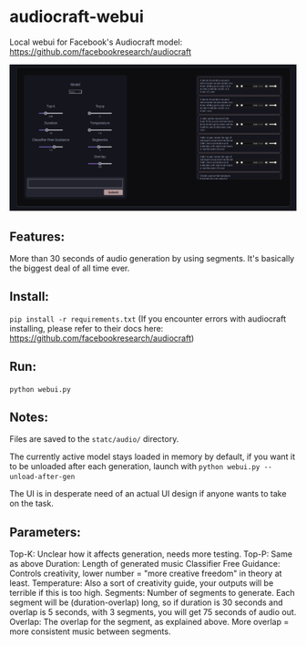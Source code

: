 # audiocraft-webui
Local webui for Facebook's Audiocraft model: <https://github.com/facebookresearch/audiocraft>

![](https://github.com/CoffeeVampir3/audiocraft-webui/blob/289065e48cf08a772b62746133b54ad6b5db0451/image.png)

## Features:

More than 30 seconds of audio generation by using segments. It's basically the biggest deal of all time ever.

## Install:
`pip install -r requirements.txt`
(If you encounter errors with audiocraft installing, please refer to their docs here: <https://github.com/facebookresearch/audiocraft>)

## Run:
`python webui.py`

## Notes:
Files are saved to the `statc/audio/` directory.

The currently active model stays loaded in memory by default, if you want it to be unloaded after each generation, launch with `python webui.py --unload-after-gen`

The UI is in desperate need of an actual UI design if anyone wants to take on the task.

## Parameters:

Top-K: Unclear how it affects generation, needs more testing.
Top-P: Same as above
Duration: Length of generated music
Classifier Free Guidance: Controls creativity, lower number = "more creative freedom" in theory at least.
Temperature: Also a sort of creativity guide, your outputs will be terrible if this is too high.
Segments: Number of segments to generate. Each segment will be (duration-overlap) long, so if duration is 30 seconds and overlap is 5 seconds, with 3 segments, you will get 75 seconds of audio out.
Overlap: The overlap for the segment, as explained above. More overlap = more consistent music between segments.
